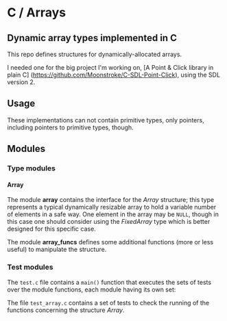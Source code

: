 # C / Arrays


## Dynamic array types implemented in C

This repo defines structures for dynamically-allocated arrays.

I needed one for the big project I'm working on, [A Point & Click library in plain C]
(https://github.com/Moonstroke/C-SDL-Point-Click), using the SDL version 2.


## Usage


These implementations can not contain primitive types, only pointers, including
pointers to primitive types, though.



## Modules


### Type modules


#### Array

The module **array** contains the interface for the *Array* structure; this type
represents a typical dynamically resizable array to hold a variable number of
elements in a safe way. One element in the array may be `NULL`, though in this
case one should consider using the *FixedArray* type which is better
designed for this specific case.

The module **array_funcs** defines some additional functions (more or less
useful) to manipulate the structure.


### Test modules

The `test.c` file contains a `main()` function that executes the sets of tests
over the module functions, each module having its own set:

The file `test_array.c` contains a set of tests to check the running of the
functions concerning the structure *Array*.
